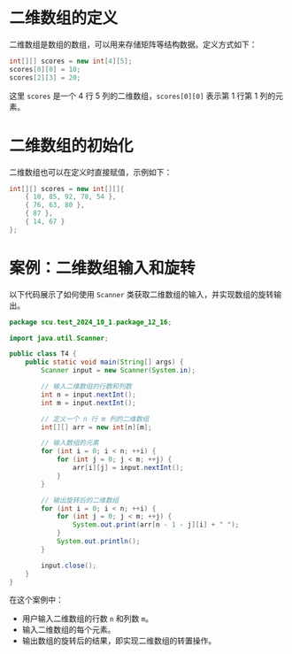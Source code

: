 # 二维数组的定义

二维数组是数组的数组，可以用来存储矩阵等结构数据。定义方式如下：

```java
int[][] scores = new int[4][5];
scores[0][0] = 10;
scores[2][3] = 20;
```

这里 `scores` 是一个 4 行 5 列的二维数组，`scores[0][0]` 表示第 1 行第 1 列的元素。

# 二维数组的初始化

二维数组也可以在定义时直接赋值，示例如下：

```java
int[][] scores = new int[][]{ 
    { 10, 85, 92, 78, 54 }, 
    { 76, 63, 80 }, 
    { 87 }, 
    { 14, 67 } 
};
```

# 案例：二维数组输入和旋转

以下代码展示了如何使用 `Scanner` 类获取二维数组的输入，并实现数组的旋转输出。

```java
package scu.test_2024_10_1.package_12_16;

import java.util.Scanner;

public class T4 {
    public static void main(String[] args) {
        Scanner input = new Scanner(System.in);

        // 输入二维数组的行数和列数
        int n = input.nextInt();
        int m = input.nextInt();

        // 定义一个 n 行 m 列的二维数组
        int[][] arr = new int[n][m];

        // 输入数组的元素
        for (int i = 0; i < n; ++i) {
            for (int j = 0; j < m; ++j) {
                arr[i][j] = input.nextInt();
            }
        }

        // 输出旋转后的二维数组
        for (int i = 0; i < n; ++i) {
            for (int j = 0; j < m; ++j) {
                System.out.print(arr[n - 1 - j][i] + " ");
            }
            System.out.println();
        }

        input.close();
    }
}
```

在这个案例中：
- 用户输入二维数组的行数 `n` 和列数 `m`。
- 输入二维数组的每个元素。
- 输出数组的旋转后的结果，即实现二维数组的转置操作。
